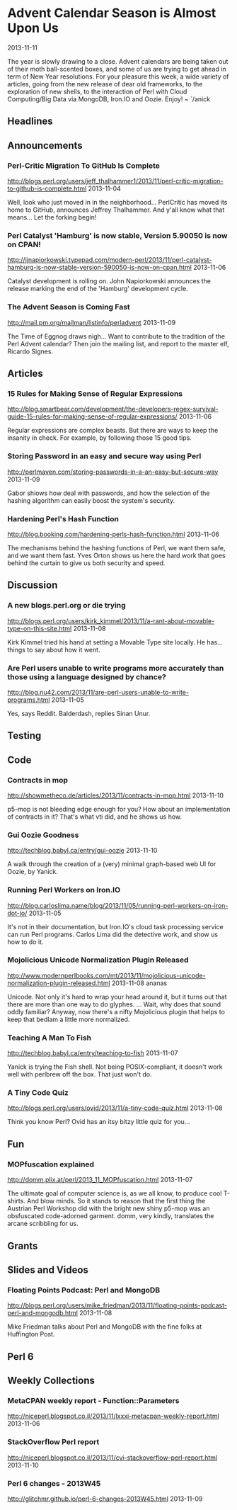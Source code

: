 # Advent Calendar Season is Almost Upon Us
2013-11-11

The year is slowly drawing to a close. Advent calendars are being taken out of
their moth ball-scented boxes, and some of us are trying to get ahead in term
of New Year resolutions. For your pleasure this week, a wide variety of
articles, going from the new release of dear old frameworks, to the
exploration of new shells, to the interaction of Perl with Cloud Computing/Big Data via
MongoDB, Iron.IO and Oozie. Enjoy! ~ `/anick

## Headlines

## Announcements

### Perl-Critic Migration To GitHub Is Complete
http://blogs.perl.org/users/jeff_thalhammer1/2013/11/perl-critic-migration-to-github-is-complete.html
2013-11-04

Well, look who just moved in in the neighborhood... PerlCritic has moved its home to GitHub, announces Jeffrey Thalhammer. And y&#39;all know what that means... Let the forking begin!
            

### Perl Catalyst &#39;Hamburg&#39; is now stable, Version 5.90050 is now on CPAN!
http://jjnapiorkowski.typepad.com/modern-perl/2013/11/perl-catalyst-hamburg-is-now-stable-version-590050-is-now-on-cpan.html
2013-11-06

Catalyst development is rolling on. John Napiorkowski announces the release marking the end of the &#39;Hamburg&#39; development cycle.
            

### The Advent Season is Coming Fast
http://mail.pm.org/mailman/listinfo/perladvent
2013-11-09

The Time of Eggnog draws nigh... Want to contribute to the tradition of the Perl Advent calendar? Then join the mailing list, and report to the master elf, Ricardo Signes.
        

## Articles

### 15 Rules for Making Sense of Regular Expressions
http://blog.smartbear.com/development/the-developers-regex-survival-guide-15-rules-for-making-sense-of-regular-expressions/
2013-11-06

Regular expressions are complex beasts. But there are ways to keep the insanity in check. For example, by following those 15 good tips.
            

### Storing Password in an easy and secure way using Perl
http://perlmaven.com/storing-passwords-in-a-an-easy-but-secure-way
2013-11-09

Gabor shiows how deal with passwords, and how the selection of the hashing algorithm can easily boost the system&#39;s security.
            

### Hardening Perl&#39;s Hash Function
http://blog.booking.com/hardening-perls-hash-function.html
2013-11-06

The mechanisms behind the hashing functions of Perl, we want them safe, and we want them fast. Yves Orton shows us here the hard work that goes behind the curtain to give us both security and speed. 
        

## Discussion

### A new blogs.perl.org or die trying
http://blogs.perl.org/users/kirk_kimmel/2013/11/a-rant-about-movable-type-on-this-site.html
2013-11-08

Kirk Kimmel tried his hand at setting a Movable Type site locally. He has... things to say about how it went.
            

### Are Perl users unable to write programs more accurately than those using a language designed by chance?
http://blog.nu42.com/2013/11/are-perl-users-unable-to-write-programs.html
2013-11-05

Yes, says Reddit. Balderdash, replies Sinan Unur.
        

## Testing

## Code

### Contracts in mop
http://showmetheco.de/articles/2013/11/contracts-in-mop.html
2013-11-10

p5-mop is not bleeding edge enough for you? How about an implementation of contracts in it? That&#39;s what vti did, and he shows us how.
            

### Gui Oozie Goodness
http://techblog.babyl.ca/entry/gui-oozie
2013-11-10

A walk through the creation of a (very) minimal graph-based web UI for Oozie, by Yanick.
            

### Running Perl Workers on Iron.IO
http://blog.carloslima.name/blog/2013/11/05/running-perl-workers-on-iron-dot-io/
2013-11-05

It&#39;s not in their documentation, but Iron.IO&#39;s cloud task processing service can run Perl programs. Carlos  Lima did the detective work, and show us how to do it.
            

### Mojolicious Unicode Normalization Plugin Released
http://www.modernperlbooks.com/mt/2013/11/mojolicious-unicode-normalization-plugin-released.html
2013-11-08 ananas

Unicode. Not only it&#39;s hard to wrap your head around it, but it turns out that there are more than one way to do glyphes. ... Wait, why does that sound oddly familiar? Anyway, now there&#39;s a nifty Mojolicious plugin that helps to keep that bedlam a little more normalized.
            

### Teaching A Man To Fish
http://techblog.babyl.ca/entry/teaching-to-fish
2013-11-07

Yanick is trying the Fish shell. Not being POSIX-compliant, it doesn&#39;t work well with perlbrew off the box.  That just won&#39;t do.
            

### A Tiny Code Quiz
http://blogs.perl.org/users/ovid/2013/11/a-tiny-code-quiz.html
2013-11-08

Think you know Perl? Ovid has an itsy bitzy little quiz for you...
        

## Fun

### MOPfuscation explained
http://domm.plix.at/perl/2013_11_MOPfuscation.html
2013-11-07

The ultimate goal of computer science is, as we all know, to produce cool T-shirts. And blow minds. So it stands to reason that the first thing the Austrian Perl Workshop did with the bright new shiny p5-mop was an obsfuscated code-adorned garment. domm, very kindly, translates the arcane scribbling for us.
        

## Grants

## Slides and Videos

### Floating Points Podcast: Perl and MongoDB
http://blogs.perl.org/users/mike_friedman/2013/11/floating-points-podcast-perl-and-mongodb.html
2013-11-08

Mike Friedman talks about Perl and MongoDB with the fine folks at Huffington Post. 
        

## Perl 6

## Weekly Collections

### MetaCPAN weekly report - Function::Parameters
http://niceperl.blogspot.co.il/2013/11/lxxxi-metacpan-weekly-report.html
2013-11-06


### StackOverflow Perl report
http://niceperl.blogspot.co.il/2013/11/cvi-stackoverflow-perl-report.html
2013-11-10


### Perl 6 changes - 2013W45
http://glitchmr.github.io/perl-6-changes-2013W45.html
2013-11-09


